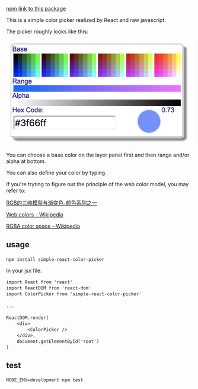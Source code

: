 [npm link to this package](https://www.npmjs.com/package/simple-react-color-picker)

This is a simple color picker realized by React and raw javascript.

The picker roughly looks like this:

![image](https://github.com/yukirang/color-picker/blob/master/src/images/picker.png)

You can choose a base color on the layer panel first and then range and/or alpha at bottom.

You can also define your color by typing.

If you're tryting to figure out the principle of the web color model, you may refer to:

[RGB的三维模型与渐变色-颜色系列之一](http://www.cnblogs.com/Free-Thinker/p/5569792.html)

[Web colors - Wikipedia](https://en.wikipedia.org/wiki/Web_colors)

[RGBA color space - Wikipedia](https://en.wikipedia.org/wiki/RGBA_color_space)


## usage

`npm install simple-react-color-picker`

In your jsx file:

```
import React from 'react'
import ReactDOM from 'react-dom'
import ColorPicker from 'simple-react-color-picker'

...

ReactDOM.render(
	<div>	
 		<ColorPicker />
 	</div>,
 	document.getElementById('root')
)
```


## test
`NODE_ENV=development npm test`




